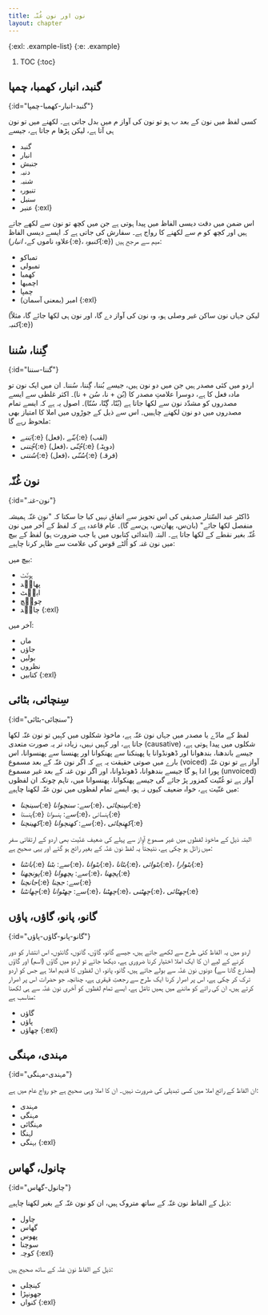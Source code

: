 ```yaml
---
title: نون اور نون غُنّہ
layout: chapter
---
```


{:exl: .example-list}
{:e: .example}

1. TOC
{:toc}

## گنبد، انبار، کھمبا، چمپا
{:id="گنبد-انبار-کھمبا-چمپا"}

کسی لفظ میں نون کے بعد ب ہو تو نون کی آواز م میں بدل جاتی ہے۔ لکھنے میں تو نون ہی آتا ہے، لیکن پڑھا م جاتا ہے، جیسے

* گنبد
* انبار
* جنبش
* دنبہ
* شنبہ
* تنبورہ
* سنبل
* عنبر
{:exl}

اس ضمن میں دقت دیسی الفاظ میں پیدا ہوتی ہے جن میں کچھ تو نون سے لکھے جاتے ہیں اور کچھ کو م سے لکھنے کا رواج ہے۔ سفارش کی جاتی ہے کہ ایسے دیسی الفاظ (علاوہ ناموں کے، *انبار*{:e}، *کنبوہ*{:e}) میم سے مرجح ہیں:

* تمباکو
* تمبولی
* کھمبا
* اچمبھا
* چمپا
* امبر (بمعنی آسمان)
{:exl}

(لیکن جہاں نون ساکن غیر وصلی ہو، وہ نون کی آواز دے گا، اور نون ہی لکھا جائے گا، مثلاً *کنبہ*{:e})

## گِننا، سُننا
{:id="گننا-سننا"}

اردو میں کئی مصدر ہیں جن میں دو نون ہیں، جیسے بُننا، گِننا، سُننا۔ ان میں ایک نون تو مادہ فعل کا ہے، دوسرا علامتِ مصدر کا (بُن + نا، سُن + نا)۔ اکثر غلطی سے ایسے مصدروں کو مشدّد نون سے لکھا جاتا ہے (بُنّا، گِنّا، سُنّا)۔ اصول یہ ہے کہ ایسے تمام مصدروں میں دو نون لکھنے چاہییں۔ اس سے ذیل کے جوڑوں میں املا کا امتیاز بھی ملحوظ رہے گا:

* *بَننے*{:e} (فعل)، *بنّے*{:e} (لقب)
* *چُننی*{:e} (فعل)، *چُنّی*{:e} (دوپٹہ)
* *سُننی*{:e} (فعل)، *سُنّی*{:e} (فرقہ)

## نون غُنّہ
{:id="نون-غنہ"}

ڈاکٹر عبد السّتار صدیقی کی اس تجویز سے اتفاق نہیں کیا جا سکتا کہ "نون غنّہ ہمیشہ منفصل لکھا جائے" (بان‌س، پھان‌س، ہن‌سے گا)۔ عام قاعدہ ہے کہ لفظ کے آخر میں نون غُنّہ بغیر نقطے کے لکھا جاتا ہے۔ البتہ (ابتدائی کتابوں میں یا جب ضرورت ہو) لفظ کے بیچ میں نون غنہ کو اُلٹے قوس کی علامت سے ظاہر کرنا چاہیے:

بیچ میں:

* ہون٘ٹ
* پھان٘د
* این٘ٹ
* چون٘چ
* چان٘د
{:exl}

آخر میں:

* ماں
* جاؤں
* بولیں
* نظروں
* کتابیں
{:exl}

## سِنچائی، بٹائی
{:id="سنچائی-بٹائی"}

لفظ کے مادّے یا مصدر میں جہاں نون غنّہ ہے، ماخوذ شکلوں میں کہِیں تو نون غنّہ لکھا جاتا ہے، اور کہِیں نہیں، زیادہ تر یہ صورت متعدی (causative) شکلوں میں پیدا ہوتی ہے، جیسے باندھنا، بندھوانا اور ڈھونڈوانا یا پھینکنا سے پھنکوانا اور پھنسنا سے پھنسوانا، اس بارے میں صوتی حقیقت یہ ہے کہ اگر نون غنّہ کے بعد مسموع (voiced) آواز ہے تو نون غنّہ پورا ادا ہو گا جیسے بندھوانا، ڈھونڈوانا، اور اگر نون غنہ کے بعد غیر مسموع (unvoiced) آواز ہے تو غُنّیت کمزور پڑ جائے گی جیسے پھنکوانا، پھنسوانا میں، تاہم چونکہ ان لفظوں میں غنّیت ہے، خواہ ضعیف کیوں نہ ہو، ایسے تمام لفظوں میں نون غنّہ لکھنا چاہیے:

* *سینچنا*{:e} سے: *سنچوانا*{:e}، *سِنچائی*{:e}
* *ہنسنا*{:e} سے: *ہنسوانا*{:e}، *ہنسائی*{:e}
* *کھینچنا*{:e} سے: *کھنچوانا*{:e}، *کھِنچائی*{:e}

البتہ ذیل کے ماخوذ لفظوں میں غیر مسموع آواز سے پہلے کی ضعیف غنّیت بھی اردو کے ارتقائی سفر میں زائل ہو چکی ہے، نتیجتاً یہ لفظ نون غنّہ کے بغیر رائج ہو گئے اور یہی صحیح ہے:

* *بانٹنا*{:e} سے: *بٹنا*{:e}، *بٹوانا*{:e}، *بٹانا*{:e}، *بٹوائی*{:e}، *بٹوارا*{:e}
* *پونچھنا*{:e} سے: *پچھوانا*{:e}، *پچھنا*{:e}
* *جانچنا*{:e} سے: *جچنا*{:e}
* *چھانٹنا*{:e} سے: *چھٹوانا*{:e}، *چھٹنا*{:e}، *چھٹنی*{:e}، *چھٹائی*{:e}

## گانو، پانو، گاؤں، پاؤں
{:id="گانو-پانو-گاؤں-پاؤں"}

اردو میں یہ الفاظ کئی طرح سے لکھے جاتے ہیں، جیسے گانو، گاؤں، گانوں، گانئوں، اس انتشار کو دور کرنے کے لیے ان کا ایک املا اختیار کرنا ضروری ہے، دیکھا جائے تو اردو میں گاؤں (اسم) اور گاؤں (مضارع گانا سے) دونوں نون غنّہ سے بولے جاتے ہیں، گانو، پانو، ان لفظوں کا قدیم املا ہے جس کو اردو ترک کر چکی ہے، اس پر اصرار کرنا ایک طرح سے رجعتِ قہقری ہے، چنانچہ جو حضرات اس پر اصرار کرتے ہیں، ان کی رائے کو ماننے میں ہمیں تامّل ہے، ایسے تمام لفظوں کو آخری نون غنّہ سے ہی لکھنا مناسب ہے:

* گاؤں
* پاؤں
* چھاؤں
{:exl}

## مہندی، مہنگی
{:id="مہندی-مہنگی"}

ان الفاظ کے رائج املا میں کسی تبدیلی کی ضرورت نہیں۔ ان کا املا وہی صحیح ہے جو رواج عام میں ہے:

* مہندی
* مہنگی
* مہنگائی
* لہنگا
* بہنگی
{:exl}

## چانول، گھاس
{:id="چانول-گھاس"}

ذیل کے الفاظ نون غنّہ کے ساتھ متروک ہیں، ان کو نون غنّہ کے بغیر لکھنا چاہیے:

* چاول
* گھاس
* پھوس
* سوچنا
* کوچہ
{:exl}

ذیل کے الفاظ نون غنّہ کے ساتھ صحیح ہیں:

* کینچلی
* جھونپڑا
* کنواں
{:exl}
